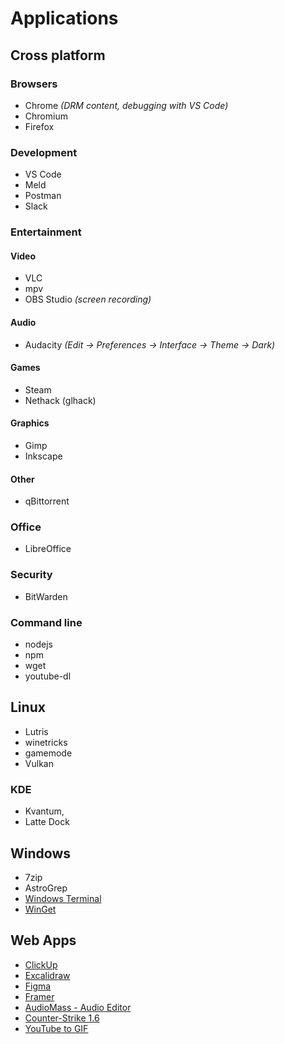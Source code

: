 # Applications

## Cross platform

### Browsers

- Chrome *(DRM content, debugging with VS Code)*
- Chromium
- Firefox

### Development

- VS Code
- Meld
- Postman
- Slack

### Entertainment

#### Video

- VLC
- mpv
- OBS Studio *(screen recording)*

#### Audio

- Audacity *(Edit -> Preferences -> Interface -> Theme -> Dark)*

#### Games

- Steam
- Nethack (glhack)

#### Graphics

- Gimp
- Inkscape

#### Other

- qBittorrent

### Office

- LibreOffice

### Security

- BitWarden

### Command line

- nodejs
- npm
- wget
- youtube-dl

## Linux

- Lutris
- winetricks
- gamemode
- Vulkan

### KDE

- Kvantum,
- Latte Dock

## Windows

- 7zip
- AstroGrep
- [Windows Terminal](https://aka.ms/terminal)
- [WinGet](https://www.microsoft.com/en-us/p/app-installer/9nblggh4nns1)

## Web Apps

- [ClickUp](https://app.clickup.com/)
- [Excalidraw](https://excalidraw.com/)
- [Figma](https://www.figma.com/)
- [Framer](https://www.figma.com/)
- [AudioMass - Audio Editor](https://audiomass.co/)
- [Counter-Strike 1.6](https://cs-online.club/en/servers)
- [YouTube to GIF](https://gifrun.com/)
